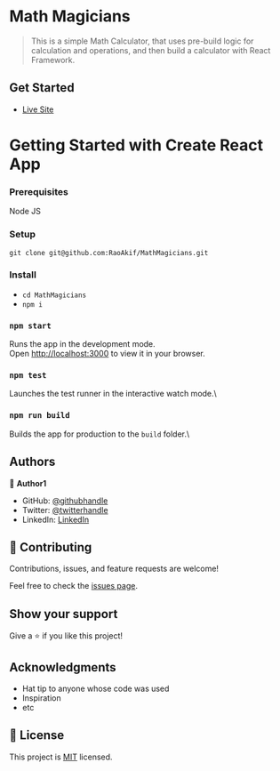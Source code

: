 # Math Magicians

> This is a simple Math Calculator, that uses pre-build logic for calculation and operations, and then build a calculator with React Framework.


## Get Started
- [Live Site](http://raoakif.github.io/MathMagicians)


# Getting Started with Create React App
### Prerequisites
Node JS
### Setup
```git clone git@github.com:RaoAkif/MathMagicians.git```
### Install
- ```cd MathMagicians```
- ```npm i```

### `npm start`
Runs the app in the development mode.\
Open [http://localhost:3000](http://localhost:3000) to view it in your browser.

### ```npm test```
Launches the test runner in the interactive watch mode.\

### ```npm run build```
Builds the app for production to the `build` folder.\

## Authors

👤 **Author1**

- GitHub: [@githubhandle](https://github.com/RaoAkif)
- Twitter: [@twitterhandle](https://twitter.com/RaoAkif)
- LinkedIn: [LinkedIn](https://linkedin.com/in/RaoAkif)

## 🤝 Contributing

Contributions, issues, and feature requests are welcome!

Feel free to check the [issues page](../../issues/).

## Show your support

Give a ⭐️ if you like this project!

## Acknowledgments

- Hat tip to anyone whose code was used
- Inspiration
- etc

## 📝 License

This project is [MIT](./MIT.md) licensed.


